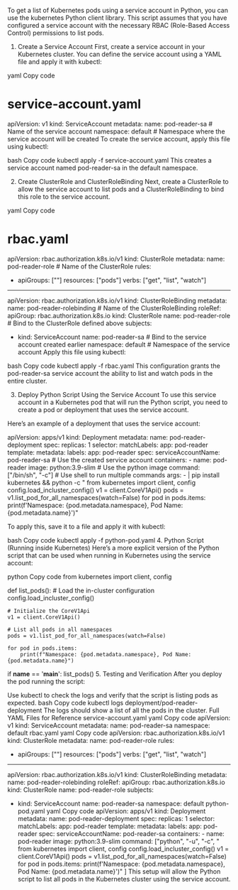 To get a list of Kubernetes pods using a service account in Python, you can use the kubernetes Python client library. 
This script assumes that you have configured a service account with the necessary RBAC (Role-Based Access Control) permissions to list pods.
1. Create a Service Account
First, create a service account in your Kubernetes cluster. You can define the service account using a YAML file and apply it with kubectl:

yaml
Copy code
# service-account.yaml
apiVersion: v1
kind: ServiceAccount
metadata:
  name: pod-reader-sa  # Name of the service account
  namespace: default   # Namespace where the service account will be created
To create the service account, apply this file using kubectl:

bash
Copy code
kubectl apply -f service-account.yaml
This creates a service account named pod-reader-sa in the default namespace.

2. Create ClusterRole and ClusterRoleBinding
Next, create a ClusterRole to allow the service account to list pods and a ClusterRoleBinding to bind this role to the service account.

yaml
Copy code
# rbac.yaml
apiVersion: rbac.authorization.k8s.io/v1
kind: ClusterRole
metadata:
  name: pod-reader-role  # Name of the ClusterRole
rules:
- apiGroups: [""]
  resources: ["pods"]
  verbs: ["get", "list", "watch"]

---
apiVersion: rbac.authorization.k8s.io/v1
kind: ClusterRoleBinding
metadata:
  name: pod-reader-rolebinding  # Name of the ClusterRoleBinding
roleRef:
  apiGroup: rbac.authorization.k8s.io
  kind: ClusterRole
  name: pod-reader-role  # Bind to the ClusterRole defined above
subjects:
- kind: ServiceAccount
  name: pod-reader-sa  # Bind to the service account created earlier
  namespace: default   # Namespace of the service account
Apply this file using kubectl:

bash
Copy code
kubectl apply -f rbac.yaml
This configuration grants the pod-reader-sa service account the ability to list and watch pods in the entire cluster.

3. Deploy Python Script Using the Service Account
To use this service account in a Kubernetes pod that will run the Python script, you need to create a pod or deployment that uses the service account.

Here’s an example of a deployment that uses the service account:

apiVersion: apps/v1
kind: Deployment
metadata:
  name: pod-reader-deployment
spec:
  replicas: 1
  selector:
    matchLabels:
      app: pod-reader
  template:
    metadata:
      labels:
        app: pod-reader
    spec:
      serviceAccountName: pod-reader-sa  # Use the created service account
      containers:
      - name: pod-reader
        image: python:3.9-slim  # Use the python image
        command: ["/bin/sh", "-c"]  # Use shell to run multiple commands
        args:
        - |
          pip install kubernetes &&
          python -c "
          from kubernetes import client, config
          config.load_incluster_config()
          v1 = client.CoreV1Api()
          pods = v1.list_pod_for_all_namespaces(watch=False)
          for pod in pods.items:
              print(f'Namespace: {pod.metadata.namespace}, Pod Name: {pod.metadata.name}')"

To apply this, save it to a file and apply it with kubectl:

bash
Copy code
kubectl apply -f python-pod.yaml
4. Python Script (Running inside Kubernetes)
Here’s a more explicit version of the Python script that can be used when running in Kubernetes using the service account:

python
Copy code
from kubernetes import client, config

def list_pods():
    # Load the in-cluster configuration
    config.load_incluster_config()

    # Initialize the CoreV1Api
    v1 = client.CoreV1Api()

    # List all pods in all namespaces
    pods = v1.list_pod_for_all_namespaces(watch=False)
    
    for pod in pods.items:
        print(f"Namespace: {pod.metadata.namespace}, Pod Name: {pod.metadata.name}")

if __name__ == '__main__':
    list_pods()
5. Testing and Verification
After you deploy the pod running the script:

Use kubectl to check the logs and verify that the script is listing pods as expected.
bash
Copy code
kubectl logs deployment/pod-reader-deployment
The logs should show a list of all the pods in the cluster.
Full YAML Files for Reference
service-account.yaml
yaml
Copy code
apiVersion: v1
kind: ServiceAccount
metadata:
  name: pod-reader-sa
  namespace: default
rbac.yaml
yaml
Copy code
apiVersion: rbac.authorization.k8s.io/v1
kind: ClusterRole
metadata:
  name: pod-reader-role
rules:
- apiGroups: [""]
  resources: ["pods"]
  verbs: ["get", "list", "watch"]

---
apiVersion: rbac.authorization.k8s.io/v1
kind: ClusterRoleBinding
metadata:
  name: pod-reader-rolebinding
roleRef:
  apiGroup: rbac.authorization.k8s.io
  kind: ClusterRole
  name: pod-reader-role
subjects:
- kind: ServiceAccount
  name: pod-reader-sa
  namespace: default
python-pod.yaml
yaml
Copy code
apiVersion: apps/v1
kind: Deployment
metadata:
  name: pod-reader-deployment
spec:
  replicas: 1
  selector:
    matchLabels:
      app: pod-reader
  template:
    metadata:
      labels:
        app: pod-reader
    spec:
      serviceAccountName: pod-reader-sa
      containers:
      - name: pod-reader
        image: python:3.9-slim
        command: ["python", "-u", "-c", "
        from kubernetes import client, config
        config.load_incluster_config()
        v1 = client.CoreV1Api()
        pods = v1.list_pod_for_all_namespaces(watch=False)
        for pod in pods.items:
            print(f'Namespace: {pod.metadata.namespace}, Pod Name: {pod.metadata.name}')"
        ]
This setup will allow the Python script to list all pods in the Kubernetes cluster using the service account.
